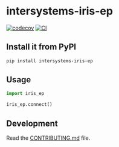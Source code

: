 # intersystems-iris-ep

[![codecov](https://codecov.io/gh/isc-rkuszews/intersystems-iris-ep/branch/main/graph/badge.svg?token=intersystems-iris-ep_token_here)](https://codecov.io/gh/isc-rkuszews/intersystems-iris-ep)
[![CI](https://github.com/isc-rkuszews/intersystems-iris-ep/actions/workflows/main.yml/badge.svg)](https://github.com/isc-rkuszews/intersystems-iris-ep/actions/workflows/main.yml)

## Install it from PyPI

```bash
pip install intersystems-iris-ep
```

## Usage

```py
import iris_ep

iris_ep.connect()
```

## Development

Read the [CONTRIBUTING.md](CONTRIBUTING.md) file.
